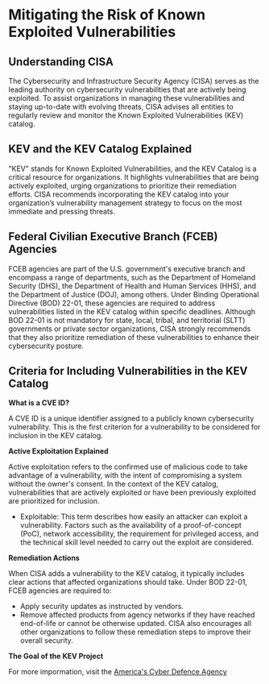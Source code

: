 # Mitigating the Risk of Known Exploited Vulnerabilities

## Understanding CISA
The Cybersecurity and Infrastructure Security Agency (CISA) serves as the leading authority on cybersecurity vulnerabilities that are actively being exploited. To assist organizations in managing these vulnerabilities and staying up-to-date with evolving threats, CISA advises all entities to regularly review and monitor the Known Exploited Vulnerabilities (KEV) catalog.

## KEV and the KEV Catalog Explained
"KEV" stands for Known Exploited Vulnerabilities, and the KEV Catalog is a critical resource for organizations. It highlights vulnerabilities that are being actively exploited, urging organizations to prioritize their remediation efforts. CISA recommends incorporating the KEV catalog into your organization’s vulnerability management strategy to focus on the most immediate and pressing threats.

## Federal Civilian Executive Branch (FCEB) Agencies
FCEB agencies are part of the U.S. government's executive branch and encompass a range of departments, such as the Department of Homeland Security (DHS), the Department of Health and Human Services (HHS), and the Department of Justice (DOJ), among others. Under Binding Operational Directive (BOD) 22-01, these agencies are required to address vulnerabilities listed in the KEV catalog within specific deadlines. Although BOD 22-01 is not mandatory for state, local, tribal, and territorial (SLTT) governments or private sector organizations, CISA strongly recommends that they also prioritize remediation of these vulnerabilities to enhance their cybersecurity posture.

## Criteria for Including Vulnerabilities in the KEV Catalog

**What is a CVE ID?**

A CVE ID is a unique identifier assigned to a publicly known cybersecurity vulnerability. This is the first criterion for a vulnerability to be considered for inclusion in the KEV catalog.

**Active Exploitation Explained**

Active exploitation refers to the confirmed use of malicious code to take advantage of a vulnerability, with the intent of compromising a system without the owner's consent. In the context of the KEV catalog, vulnerabilities that are actively exploited or have been previously exploited are prioritized for inclusion.

- Exploitable: This term describes how easily an attacker can exploit a vulnerability. Factors such as the availability of a proof-of-concept (PoC), network accessibility, the requirement for privileged access, and the technical skill level needed to carry out the exploit are considered.

**Remediation Actions**

When CISA adds a vulnerability to the KEV catalog, it typically includes clear actions that affected organizations should take. Under BOD 22-01, FCEB agencies are required to:

- Apply security updates as instructed by vendors.
- Remove affected products from agency networks if they have reached end-of-life or cannot be otherwise updated.
CISA also encourages all other organizations to follow these remediation steps to improve their overall security.

**The Goal of the KEV Project**

For more impormation, visit the [America's Cyber Defence Agency](https://www.cisa.gov/known-exploited-vulnerabilities)
